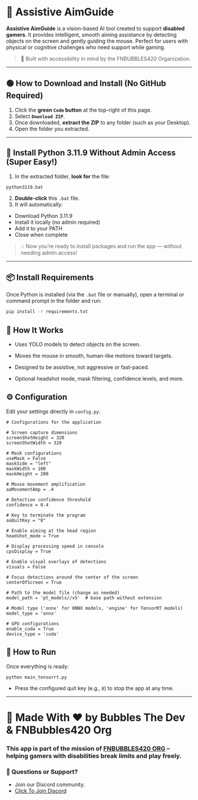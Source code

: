 # 🎯 Assistive AimGuide

**Assistive AimGuide** is a vision-based AI tool created to support **disabled gamers**. It provides intelligent, smooth aiming assistance by detecting objects on the screen and gently guiding the mouse. Perfect for users with physical or cognitive challenges who need support while gaming.

> 💙 Built with accessibility in mind by the FNBUBBLES420 Organization.

---

## 🟢 How to Download and Install (No GitHub Required)

1. Click the **green `Code` button** at the top-right of this page.
2. Select **`Download ZIP`**.
3. Once downloaded, **extract the ZIP** to any folder (such as your Desktop).
4. Open the folder you extracted.

---

## 🐍 Install Python 3.11.9 Without Admin Access (Super Easy!)

1. In the extracted folder, **look for** the file:  

```
python3119.bat
```

2. **Double-click** this `.bat` file.
3. It will automatically:
- Download Python 3.11.9
- Install it locally (no admin required)
- Add it to your PATH
- Close when complete

> 💡 Now you’re ready to install packages and run the app — without needing admin access!

---

## 📦 Install Requirements

Once Python is installed (via the `.bat` file or manually), open a terminal or command prompt in the folder and run:

```bash
pip install -r requirements.txt
```

## 🧠 How It Works

- Uses YOLO models to detect objects on the screen.

- Moves the mouse in smooth, human-like motions toward targets.

- Designed to be assistive, not aggressive or fast-paced.

- Optional headshot mode, mask filtering, confidence levels, and more.

## ⚙️ Configuration

Edit your settings directly in `config.py`.

```
# Configurations for the application

# Screen capture dimensions
screenShotHeight = 320
screenShotWidth = 320

# Mask configurations
useMask = False
maskSide = "left"
maskWidth = 100
maskHeight = 200

# Mouse movement amplification
aaMovementAmp = .4

# Detection confidence threshold
confidence = 0.4

# Key to terminate the program
aaQuitKey = "8"

# Enable aiming at the head region
headshot_mode = True

# Display processing speed in console
cpsDisplay = True

# Enable visual overlays of detections
visuals = False

# Focus detections around the center of the screen
centerOfScreen = True

# Path to the model file (change as needed)
model_path = 'pt_models//v5'  # base path without extension

# Model type ('onnx' for ONNX models, 'engine' for TensorRT models)
model_type = 'onnx'

# GPU configurations
enable_cuda = True
device_type = 'cuda'
```

## 🚀 How to Run
Once everything is ready:

```
python main_tensorrt.py
```

- Press the configured quit key (e.g., `8`) to stop the app at any time.
---

# 🙌 Made With ❤️ by Bubbles The Dev & FNBubbles420 Org
### This app is part of the mission of [FNBUBBLES420 ORG](https://fnbubbles420.org) – helping gamers with disabilities break limits and play freely.

### 💌 Questions or Support?
- Join our Discord community.
- [Click To Join Discord](https://discord.fnbubbles420.org/invite)